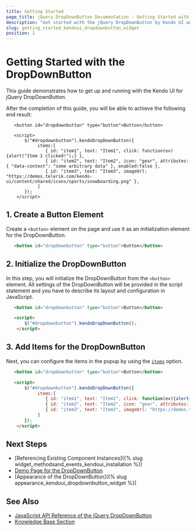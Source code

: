 ```yaml
---
title: Getting Started
page_title: jQuery DropDownButton Documentation - Getting Started with the DropDownButton
description: "Get started with the jQuery DropDownButton by Kendo UI and learn how to create, initialize, and enable the component."
slug: getting_started_kendoui_dropdownbutton_widget
position: 1
---
```


# Getting Started with the DropDownButton

This guide demonstrates how to get up and running with the Kendo UI for jQuery DropDownButton.

After the completion of this guide, you will be able to achieve the following end result:

```dojo
   <button id="dropdownbutton" type="button">Button</button>

   <script>
       $("#dropdownbutton").kendoDropDownButton({
            items:[
               { id: "item1", text: "Item1", click: function(ev){alert("Item 1 clicked!");} },
               { id: "item2", text: "Item2", icon: "gear", attributes: { "data-context": "some arbitrary data" }, enabled:false },
               { id: "item3", text: "Item3", imageUrl: "https://demos.telerik.com/kendo-ui/content/shared/icons/sports/snowboarding.png" },
            ]
       }); 
    </script> 
```

## 1. Create a Button Element

Create a `<button>` element on the page and use it as an initialization element for the DropDownButton.

```html
   <button id="dropdownbutton" type="button">Button</button>
```

## 2. Initialize the DropDownButton

In this step, you will initialize the DropDownButton from the `<button>` element. All settings of the DropDownButton will be provided in the script statement and you have to describe its layout and configuration in JavaScript.

```html
   <button id="dropdownbutton" type="button">Button</button>

   <script>
       $("#dropdownbutton").kendoDropDownButton(); 
    </script>
```

## 3. Add Items for the DropDownButton

Next, you can configure the items in the popup by using the [`items`](/api/javascript/ui/dropdownbutton/configuration/items) option.

```html
   <button id="dropdownbutton" type="button">Button</button>

   <script>
       $("#dropdownbutton").kendoDropDownButton({
            items:[
               { id: "item1", text: "Item1", click: function(ev){alert("Item 1 clicked!");} },
               { id: "item2", text: "Item2", icon: "gear", attributes: { "data-context": "some arbitrary data" }, enabled:false },
               { id: "item3", text: "Item3", imageUrl: "https://demos.telerik.com/kendo-ui/content/shared/icons/sports/snowboarding.png" },
            ]
       }); 
    </script> 
```

## Next Steps

* [Referencing Existing Component Instances]({% slug widget_methodsand_events_kendoui_installation %})
* [Demo Page for the DropDownButton](https://demos.telerik.com/kendo-ui/dropdownbutton/index)
* [Appearance of the DropDownButton]({% slug appearance_kendoui_dropdownbutton_widget %})

## See Also

* [JavaScript API Reference of the jQuery DropDownButton](/api/javascript/ui/dropdownbutton)
* [Knowledge Base Section](/knowledge-base)

<script>
  window.onload = function() {
    document.getElementsByClassName("btn-run")[0].click();
  }
</script>
